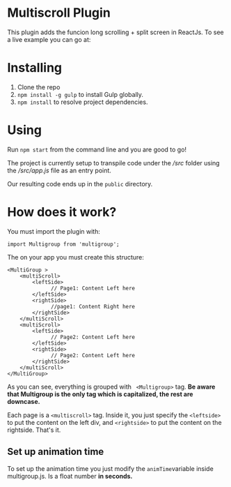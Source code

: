 # Multiscroll Plugin
This plugin adds the funcion long scrolling + split screen in ReactJs.
To see a live example you can go at:


# Installing

1. Clone the repo
2. `npm install -g gulp` to install Gulp globally.
3. `npm install` to resolve project dependencies.

# Using

Run `npm start` from the command line and you are good to go!

The project is currently setup to transpile code under the _/src_ folder using the _/src/app.js_ file as an entry point.

Our resulting code ends up in the `public` directory.


# How does it work?
You must import the plugin with:
```
import Multigroup from 'multigroup';
```

The on your app you must create this structure:
```
<MultiGroup >
    <multiScroll>
        <leftSide>
              // Page1: Content Left here
        </leftSide>
        <rightSide>
              //page1: Content Right here
        </rightSide>
    </multiScroll>
    <multiScroll>
        <leftSide>
              // Page2: Content Left here
        </leftSide>
        <rightSide>
              // Page2: Content Left here
        </rightSide>
    </multiScroll>
</MultiGroup>
```

As you can see, everything is grouped with ``` <Multigroup>``` tag. **Be aware that Multigroup is the only tag which is capitalized, the rest are downcase.**

Each page is a ```<multiscroll>``` tag. Inside it, you just specify the ```<leftside>``` to put the content on the left div, and ```<rightside>``` to put the content on the rightside. That's it.

## Set up animation time
To set up the animation time you just modify the ```animTime```variable inside multigroup.js. Is a float number  **in seconds.**

